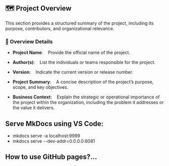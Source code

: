 
## 🗺 Project Overview

This section provides a structured summary of the project, including its purpose, contributors, and organizational relevance.

### 📌 Overview Details

- **Project Name**:  
  Provide the official name of the project.

- **Author(s)**:  
  List the individuals or teams responsible for the project.

- **Version**:  
  Indicate the current version or release number.

- **Project Summary**:  
  A concise description of the project’s purpose, scope, and key objectives.

- **Business Context**:  
  Explain the strategic or operational importance of the project within the organization, including the problem it addresses or the value it delivers.


## Serve MkDocs using VS Code:
* mkdocs serve -a localhost:9999
* mkdocs serve --dev-addr=0.0.0.0:8081

## How to use GitHub pages?...
